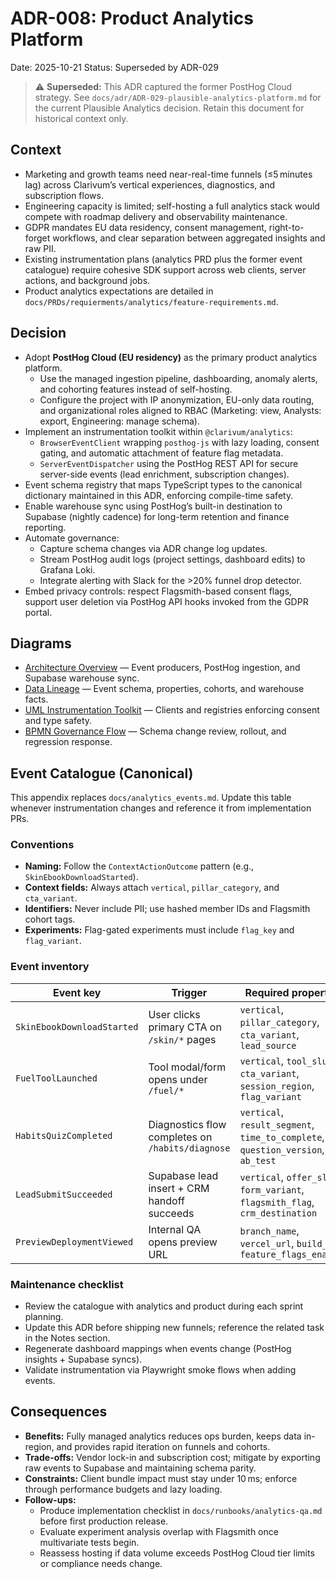 # ADR-008: Product Analytics Platform
Date: 2025-10-21
Status: Superseded by ADR-029

> ⚠️ **Superseded:** This ADR captured the former PostHog Cloud strategy. See `docs/adr/ADR-029-plausible-analytics-platform.md` for the current Plausible Analytics decision. Retain this document for historical context only.

## Context
- Marketing and growth teams need near-real-time funnels (≤5 minutes lag) across Clarivum’s vertical experiences, diagnostics, and subscription flows.
- Engineering capacity is limited; self-hosting a full analytics stack would compete with roadmap delivery and observability maintenance.
- GDPR mandates EU data residency, consent management, right-to-forget workflows, and clear separation between aggregated insights and raw PII.
- Existing instrumentation plans (analytics PRD plus the former event catalogue) require cohesive SDK support across web clients, server actions, and background jobs.
- Product analytics expectations are detailed in `docs/PRDs/requierments/analytics/feature-requirements.md`.

## Decision
- Adopt **PostHog Cloud (EU residency)** as the primary product analytics platform.
  - Use the managed ingestion pipeline, dashboarding, anomaly alerts, and cohorting features instead of self-hosting.
  - Configure the project with IP anonymization, EU-only data routing, and organizational roles aligned to RBAC (Marketing: view, Analysts: export, Engineering: manage schema).
- Implement an instrumentation toolkit within `@clarivum/analytics`:
  - `BrowserEventClient` wrapping `posthog-js` with lazy loading, consent gating, and automatic attachment of feature flag metadata.
  - `ServerEventDispatcher` using the PostHog REST API for secure server-side events (lead enrichment, subscription changes).
- Event schema registry that maps TypeScript types to the canonical dictionary maintained in this ADR, enforcing compile-time safety.
- Enable warehouse sync using PostHog’s built-in destination to Supabase (nightly cadence) for long-term retention and finance reporting.
- Automate governance:
  - Capture schema changes via ADR change log updates.
  - Stream PostHog audit logs (project settings, dashboard edits) to Grafana Loki.
  - Integrate alerting with Slack for the >20% funnel drop detector.
- Embed privacy controls: respect Flagsmith-based consent flags, support user deletion via PostHog API hooks invoked from the GDPR portal.

## Diagrams
- [Architecture Overview](../diagrams/adr-008-product-analytics-platform/architecture-overview.mmd) — Event producers, PostHog ingestion, and Supabase warehouse sync.
- [Data Lineage](../diagrams/adr-008-product-analytics-platform/data-lineage.mmd) — Event schema, properties, cohorts, and warehouse facts.
- [UML Instrumentation Toolkit](../diagrams/adr-008-product-analytics-platform/uml-instrumentation.mmd) — Clients and registries enforcing consent and type safety.
- [BPMN Governance Flow](../diagrams/adr-008-product-analytics-platform/bpmn-governance.mmd) — Schema change review, rollout, and regression response.

## Event Catalogue (Canonical)
This appendix replaces `docs/analytics_events.md`. Update this table whenever instrumentation changes and reference it from implementation PRs.

### Conventions
- **Naming:** Follow the `ContextActionOutcome` pattern (e.g., `SkinEbookDownloadStarted`).
- **Context fields:** Always attach `vertical`, `pillar_category`, and `cta_variant`.
- **Identifiers:** Never include PII; use hashed member IDs and Flagsmith cohort tags.
- **Experiments:** Flag-gated experiments must include `flag_key` and `flag_variant`.

### Event inventory

| Event key                  | Trigger                                           | Required properties                                                          | Destination             |
| -------------------------- | ------------------------------------------------- | ---------------------------------------------------------------------------- | ----------------------- |
| `SkinEbookDownloadStarted` | User clicks primary CTA on `/skin/*` pages        | `vertical`, `pillar_category`, `cta_variant`, `lead_source`                  | PostHog                 |
| `FuelToolLaunched`         | Tool modal/form opens under `/fuel/*`             | `vertical`, `tool_slug`, `cta_variant`, `session_region`, `flag_variant`     | PostHog                 |
| `HabitsQuizCompleted`      | Diagnostics flow completes on `/habits/diagnose` | `vertical`, `result_segment`, `time_to_complete`, `question_version`, `ab_test` | PostHog                 |
| `LeadSubmitSucceeded`      | Supabase lead insert + CRM handoff succeeds       | `vertical`, `offer_slug`, `form_variant`, `flagsmith_flag`, `crm_destination` | Supabase → PostHog sync |
| `PreviewDeploymentViewed`  | Internal QA opens preview URL                     | `branch_name`, `vercel_url`, `build_id`, `feature_flags_enabled`             | PostHog                 |

### Maintenance checklist
- Review the catalogue with analytics and product during each sprint planning.
- Update this ADR before shipping new funnels; reference the related task in the Notes section.
- Regenerate dashboard mappings when events change (PostHog insights + Supabase syncs).
- Validate instrumentation via Playwright smoke flows when adding events.

## Consequences
- **Benefits:** Fully managed analytics reduces ops burden, keeps data in-region, and provides rapid iteration on funnels and cohorts.
- **Trade-offs:** Vendor lock-in and subscription cost; mitigate by exporting raw events to Supabase and maintaining schema parity.
- **Constraints:** Client bundle impact must stay under 10 ms; enforce through performance budgets and lazy loading.
- **Follow-ups:**
  - Produce implementation checklist in `docs/runbooks/analytics-qa.md` before first production release.
  - Evaluate experiment analysis overlap with Flagsmith once multivariate tests begin.
  - Reassess hosting if data volume exceeds PostHog Cloud tier limits or compliance needs change.
